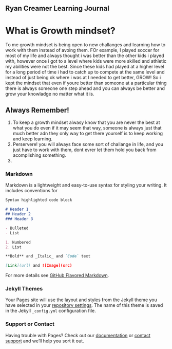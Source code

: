 ## Ryan Creamer Learning Journal

# What is Growth mindset?
To me growth mindset is being open to new challanges and learning how to work with them instead of avoing them. FOr example, I played soccer for most of my life and always thought i was better than the other kids i played with, however once i got to a level where kids were more skilled and athletic my abilities were not the best. Since these kids had played at a higher level for a long period of time i had to catch up to compete at the same level and instead of just being ok where i was at I needed to get better, GROW! So i kept the mindset that even if youre better than someone at a particular thing there is always someone one step ahead and you can always be better and grow your knowladge no matter what it is. 

## Always Remember!
1. To keep a growth mindset alwasy know that you are never the best at what you do even if it may seem that way, someone is always just that much better adn they only way to get there yourself is to keep working and keep learning.
2. Perservere! you will always face some sort of challange in life, and you just have to work with them, dont evrer let them hold you back from acomplishing something.
3. 


### Markdown

Markdown is a lightweight and easy-to-use syntax for styling your writing. It includes conventions for

```markdown
Syntax highlighted code block

# Header 1
## Header 2
### Header 3

- Bulleted
- List

1. Numbered
2. List

**Bold** and _Italic_ and `Code` text

[Link](url) and ![Image](src)
```

For more details see [GitHub Flavored Markdown](https://guides.github.com/features/mastering-markdown/).

### Jekyll Themes

Your Pages site will use the layout and styles from the Jekyll theme you have selected in your [repository settings](https://github.com/creamerr8/creamerr8.guthub.io/settings). The name of this theme is saved in the Jekyll `_config.yml` configuration file.

### Support or Contact

Having trouble with Pages? Check out our [documentation](https://help.github.com/categories/github-pages-basics/) or [contact support](https://github.com/contact) and we’ll help you sort it out.
